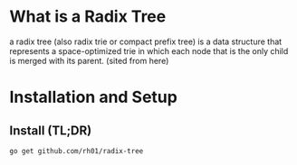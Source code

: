 # What is a Radix Tree

a radix tree (also radix trie or compact prefix tree) is a data structure that represents a space-optimized trie in which each node that is the only child is merged with its parent. (sited from here)

# Installation and Setup

## Install (TL;DR)

```bash
go get github.com/rh01/radix-tree
```
